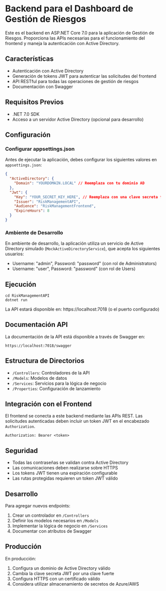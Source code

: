 # Backend para el Dashboard de Gestión de Riesgos

Este es el backend en ASP.NET Core 7.0 para la aplicación de Gestión de Riesgos. Proporciona las APIs necesarias para el funcionamiento del frontend y maneja la autenticación con Active Directory.

## Características

- Autenticación con Active Directory
- Generación de tokens JWT para autenticar las solicitudes del frontend
- API RESTful para todas las operaciones de gestión de riesgos
- Documentación con Swagger

## Requisitos Previos

- .NET 7.0 SDK
- Acceso a un servidor Active Directory (opcional para desarrollo)

## Configuración

### Configurar appsettings.json

Antes de ejecutar la aplicación, debes configurar los siguientes valores en `appsettings.json`:

```json
{
  "ActiveDirectory": {
    "Domain": "YOURDOMAIN.LOCAL" // Reemplaza con tu dominio AD
  },
  "Jwt": {
    "Key": "YOUR_SECRET_KEY_HERE", // Reemplaza con una clave secreta fuerte
    "Issuer": "RiskManagementAPI",
    "Audience": "RiskManagementFrontend",
    "ExpireHours": 8
  }
}
```

### Ambiente de Desarrollo

En ambiente de desarrollo, la aplicación utiliza un servicio de Active Directory simulado (`MockActiveDirectoryService`), que acepta los siguientes usuarios:

- Username: "admin", Password: "password" (con rol de Administrators)
- Username: "user", Password: "password" (con rol de Users)

## Ejecución

```
cd RiskManagementAPI
dotnet run
```

La API estará disponible en: https://localhost:7018 (o el puerto configurado)

## Documentación API

La documentación de la API está disponible a través de Swagger en:

```
https://localhost:7018/swagger
```

## Estructura de Directorios

- `/Controllers`: Controladores de la API
- `/Models`: Modelos de datos
- `/Services`: Servicios para la lógica de negocio
- `/Properties`: Configuración de lanzamiento

## Integración con el Frontend

El frontend se conecta a este backend mediante las APIs REST. Las solicitudes autenticadas deben incluir un token JWT en el encabezado `Authorization`.

```
Authorization: Bearer <token>
```

## Seguridad

- Todas las contraseñas se validan contra Active Directory
- Las comunicaciones deben realizarse sobre HTTPS
- Los tokens JWT tienen una expiración configurable
- Las rutas protegidas requieren un token JWT válido

## Desarrollo

Para agregar nuevos endpoints:

1. Crear un controlador en `/Controllers`
2. Definir los modelos necesarios en `/Models`
3. Implementar la lógica de negocio en `/Services`
4. Documentar con atributos de Swagger

## Producción

En producción:

1. Configura un dominio de Active Directory válido
2. Cambia la clave secreta JWT por una clave fuerte
3. Configura HTTPS con un certificado válido
4. Considera utilizar almacenamiento de secretos de Azure/AWS 